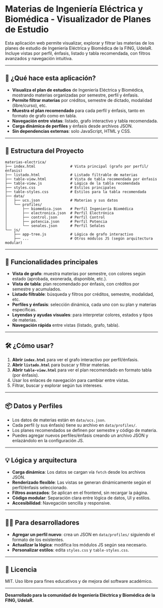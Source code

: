 # Materias de Ingeniería Eléctrica y Biomédica - Visualizador de Planes de Estudio

Esta aplicación web permite visualizar, explorar y filtrar las materias de los planes de estudio de Ingeniería Eléctrica y Biomédica de la FING, UdelaR. Incluye vistas por perfil, énfasis, listado y tabla recomendada, con filtros avanzados y navegación intuitiva.

---

## 🚀 ¿Qué hace esta aplicación?

- **Visualiza el plan de estudios** de Ingeniería Eléctrica y Biomédica, mostrando materias organizadas por semestre, perfil y énfasis.
- **Permite filtrar materias** por créditos, semestre de dictado, modalidad (libre/curso), etc.
- **Muestra el plan recomendado** para cada perfil y énfasis, tanto en formato de grafo como en tabla.
- **Navegación entre vistas**: listado, grafo interactivo y tabla recomendada.
- **Carga dinámica de perfiles** y énfasis desde archivos JSON.
- **Sin dependencias externas**: solo JavaScript, HTML y CSS.

---

## 📁 Estructura del Proyecto

```
materias-electrica/
├── index.html                # Vista principal (grafo por perfil/énfasis)
├── listado.html              # Listado filtrable de materias
├── table-view.html           # Vista de tabla recomendada por énfasis
├── table-view.js             # Lógica de la tabla recomendada
├── styles.css                # Estilos principales
├── table-styles.css          # Estilos para la tabla recomendada
├── data/
│   ├── ucs.json              # Materias y sus datos
│   └── profiles/
│       ├── biomedica.json    # Perfil Ingeniería Biomédica
│       ├── electronica.json  # Perfil Electrónica
│       ├── control.json      # Perfil Control
│       ├── potencia.json     # Perfil Potencia
│       └── senales.json      # Perfil Señales
└── js/
    ├── app-tree.js           # Lógica de grafo interactivo
    ├── ...                   # Otros módulos JS (según arquitectura modular)
```

---

## 🎯 Funcionalidades principales

- **Vista de grafo**: muestra materias por semestre, con colores según estado (aprobada, exonerada, disponible, etc.).
- **Vista de tabla**: plan recomendado por énfasis, con créditos por semestre y acumulados.
- **Listado filtrable**: búsqueda y filtros por créditos, semestre, modalidad, etc.
- **Perfiles y énfasis**: selección dinámica, cada uno con su plan y materias específicas.
- **Leyendas y ayudas visuales**: para interpretar colores, estados y tipos de materias.
- **Navegación rápida** entre vistas (listado, grafo, tabla).

---

## 🛠️ ¿Cómo usar?

1. **Abrir `index.html`** para ver el grafo interactivo por perfil/énfasis.
2. **Abrir `listado.html`** para buscar y filtrar materias.
3. **Abrir `table-view.html`** para ver el plan recomendado en formato tabla (por énfasis).
4. Usar los enlaces de navegación para cambiar entre vistas.
5. Filtrar, buscar y explorar según tus intereses.

---

## 📦 Datos y Perfiles

- Los datos de materias están en `data/ucs.json`.
- Cada perfil (y sus énfasis) tiene su archivo en `data/profiles/`.
- Los planes recomendados se definen por semestre y código de materia.
- Puedes agregar nuevos perfiles/énfasis creando un archivo JSON y enlazándolo en la configuración JS.

---

## 💡 Lógica y arquitectura

- **Carga dinámica**: Los datos se cargan vía `fetch` desde los archivos JSON.
- **Renderizado flexible**: Las vistas se generan dinámicamente según el perfil/énfasis seleccionado.
- **Filtros avanzados**: Se aplican en el frontend, sin recargar la página.
- **Código modular**: Separación clara entre lógica de datos, UI y estilos.
- **Accesibilidad**: Navegación sencilla y responsive.

---

## 👩‍💻 Para desarrolladores

- **Agregar un perfil nuevo**: crea un JSON en `data/profiles/` siguiendo el formato de los existentes.
- **Actualizar la lógica**: modifica los módulos JS según sea necesario.
- **Personalizar estilos**: edita `styles.css` y `table-styles.css`.

---

## 📄 Licencia

MIT. Uso libre para fines educativos y de mejora del software académico.

---

**Desarrollado para la comunidad de Ingeniería Eléctrica y Biomédica de la FING, UdelaR.**


